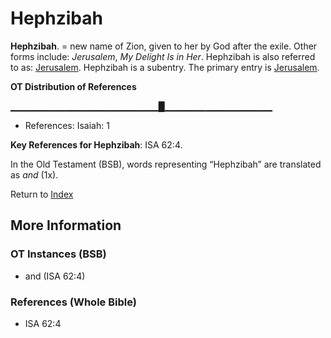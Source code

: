 # Hephzibah
**Hephzibah**. 
= new name of Zion, given to her by God after the exile. 
Other forms include: 
*Jerusalem*, *My Delight Is in Her*. 
Hephzibah is also referred to as: 
[Jerusalem](Jerusalem.md). 
Hephzibah is a subentry. The primary entry is 
[Jerusalem](Jerusalem.md). 


**OT Distribution of References**

▁▁▁▁▁▁▁▁▁▁▁▁▁▁▁▁▁▁▁▁▁▁█▁▁▁▁▁▁▁▁▁▁▁▁▁▁▁▁
* References: Isaiah: 1



**Key References for Hephzibah**: 
ISA 62:4. 


In the Old Testament (BSB), words representing “Hephzibah” are translated as 
*and* (1x). 




Return to [Index](00-Index.md)

## More Information

### OT Instances (BSB)

* and (ISA 62:4)



### References (Whole Bible)

* ISA 62:4



